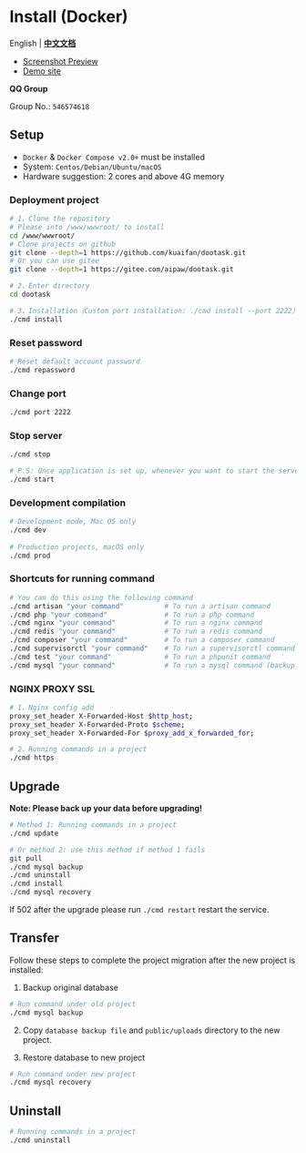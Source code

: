 # Install (Docker)

English | **[中文文档](./README_CN.md)**

- [Screenshot Preview](README_PREVIEW.md)
- [Demo site](http://www.dootask.com/)

**QQ Group**

Group No.: `546574618`

## Setup

- `Docker` & `Docker Compose v2.0+` must be installed
- System: `Centos/Debian/Ubuntu/macOS`
- Hardware suggestion: 2 cores and above 4G memory

### Deployment project

```bash
# 1、Clone the repository
# Please into /www/wwwroot/ to install
cd /www/wwwroot/
# Clone projects on github
git clone --depth=1 https://github.com/kuaifan/dootask.git
# Or you can use gitee
git clone --depth=1 https://gitee.com/aipaw/dootask.git

# 2、Enter directory
cd dootask

# 3、Installation（Custom port installation: ./cmd install --port 2222）
./cmd install
```

### Reset password

```bash
# Reset default account password
./cmd repassword
```

### Change port

```bash
./cmd port 2222
```

### Stop server

```bash
./cmd stop

# P.S: Once application is set up, whenever you want to start the server (if it is stopped) run below command
./cmd start
```

### Development compilation

```bash
# Development mode, Mac OS only
./cmd dev
   
# Production projects, macOS only
./cmd prod  
```

### Shortcuts for running command

```bash
# You can do this using the following command
./cmd artisan "your command"          # To run a artisan command
./cmd php "your command"              # To run a php command
./cmd nginx "your command"            # To run a nginx command
./cmd redis "your command"            # To run a redis command
./cmd composer "your command"         # To run a composer command
./cmd supervisorctl "your command"    # To run a supervisorctl command
./cmd test "your command"             # To run a phpunit command
./cmd mysql "your command"            # To run a mysql command (backup: Backup database, recovery: Restore database)
```

### NGINX PROXY SSL

```bash 
# 1、Nginx config add
proxy_set_header X-Forwarded-Host $http_host;
proxy_set_header X-Forwarded-Proto $scheme;
proxy_set_header X-Forwarded-For $proxy_add_x_forwarded_for;

# 2、Running commands in a project
./cmd https
```

## Upgrade

**Note: Please back up your data before upgrading!**

```bash
# Method 1: Running commands in a project
./cmd update

# Or method 2: use this method if method 1 fails
git pull
./cmd mysql backup
./cmd uninstall
./cmd install
./cmd mysql recovery
```

If 502 after the upgrade please run `./cmd restart` restart the service.

## Transfer

Follow these steps to complete the project migration after the new project is installed:

1. Backup original database

```bash
# Run command under old project
./cmd mysql backup
```

2. Copy `database backup file` and `public/uploads` directory to the new project.

3. Restore database to new project
```bash
# Run command under new project
./cmd mysql recovery
```

## Uninstall

```bash
# Running commands in a project
./cmd uninstall
```
